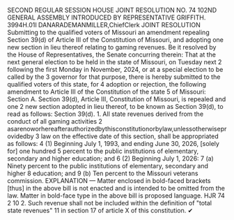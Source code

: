 SECOND REGULAR SESSION
HOUSE JOINT
RESOLUTION NO. 74
102ND GENERAL ASSEMBLY
INTRODUCED BY REPRESENTATIVE GRIFFITH.
3994H.01I DANARADEMANMILLER,ChiefClerk
JOINT RESOLUTION
Submitting to the qualified voters of Missouri an amendment repealing Section 39(d) of
Article III of the Constitution of Missouri, and adopting one new section in lieu
thereof relating to gaming revenues.
Be it resolved by the House of Representatives, the Senate concurring therein:
That at the next general election to be held in the state of Missouri, on Tuesday next
2 following the first Monday in November, 2024, or at a special election to be called by the
3 governor for that purpose, there is hereby submitted to the qualified voters of this state, for
4 adoption or rejection, the following amendment to Article III of the Constitution of the state
5 of Missouri:
Section A. Section 39(d), Article III, Constitution of Missouri, is repealed and one
2 new section adopted in lieu thereof, to be known as Section 39(d), to read as follows:
Section 39(d). 1. All state revenues derived from the conduct of all gaming activities
2 asarenoworhereafterauthorizedbythisconstitutionorbylaw,unlessotherwiseprovidedby
3 law on the effective date of this section, shall be appropriated as follows:
4 (1) Beginning July 1, 1993, and ending June 30, 2026, [solely for] one hundred
5 percent to the public institutions of elementary, secondary and higher education; and
6 (2) Beginning July 1, 2026:
7 (a) Ninety percent to the public institutions of elementary, secondary and higher
8 education; and
9 (b) Ten percent to the Missouri veterans commission.
EXPLANATION — Matter enclosed in bold-faced brackets [thus] in the above bill is not enacted and is
intended to be omitted from the law. Matter in bold-face type in the above bill is proposed language.
HJR 74 2
10 2. Such revenue shall not be included within the definition of "total state revenues"
11 in section 17 of article X of this constitution.
✔